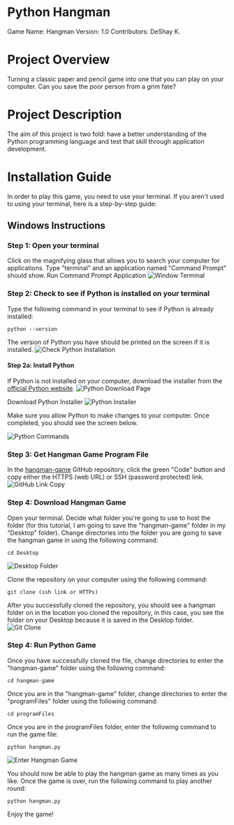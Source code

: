 # Python Hangman 
Game Name: Hangman
Version: 1.0
Contributors: DeShay K.

# Project Overview
Turning a classic paper and pencil game into one that you can play on your computer. Can you save the poor person from a grim fate?

# Project Description
The aim of this project is two fold: have a better understanding of the Python programming language and test that skill through application development.

# Installation Guide
In order to play this game, you need to use your terminal. If you aren't used to using your terminal, here is a step-by-step guide:

## Windows Instructions
### Step 1: Open your terminal
Click on the magnifying glass that allows you to search your computer for applications.
Type "terminal" and an application named "Command Prompt" should show.
Run Command Prompt Application
![Window Terminal](/instruction-img/find-terminal-app.jpg)

### Step 2: Check to see if Python is installed on your terminal
Type the following command in your terminal to see if Python is already installed:
```
python --version
```

The version of Python you have should be printed on the screen if it is installed.
![Check Python Installation](/instruction-img/check-python-installation.png)

#### Step 2a: Install Python
If Python is not installed on your computer, download the installer from the [official Python website](https://www.python.org/downloads/).
![Python Download Page](/instruction-img/python-downloads%20page.png)

Download Python Installer
![Python Installer](/instruction-img/install-python-1.png)

Make sure you allow Python to make changes to your computer. Once completed, you should see the screen below.

![Python Commands](/instruction-img/install-python-2.png)

### Step 3: Get Hangman Game Program File
In the [hangman-game](https://github.com/deshayk/hangman-game) GitHub repository, click the green "Code" button and copy either the HTTPS (web URL) or SSH (password protected) link.
![GitHub Link Copy](/instruction-img/game-download.png)

### Step 4: Download Hangman Game
Open your terminal.
Decide what folder you're going to use to host the folder (for this tutorial, I am going to save the "hangman-game" folder in my "Desktop" folder).
Change directories into the folder you are going to save the hangman game in using the following command:
```
cd Desktop
```
![Desktop Folder](/instruction-img/cd-desktop.png)

Clone the repository on your computer using the following command:
```
git clone (ssh link or HTTPs)
``` 
After you successfully cloned the repository, you should see a hangman folder on in the location you cloned the repository, in this case, you see the folder on your Desktop because it is saved in the Desktop folder.
![Git Clone](/instruction-img/git-clone.png)

### Step 4: Run Python Game
Once you have successfully cloned the file, change directories to enter the "hangman-game" folder using the following command: 
```
cd hangman-game
```

Once you are in the "hangman-game" folder, change directories to enter the "programFiles" folder using the following command: 
```
cd programFiles
```

Once you are in the programFiles folder, enter the following command to run the game file: 
```
python hangman.py
```
![Enter Hangman Game](/instruction-img/get-to-hangman.png)

You should now be able to play the hangman game as many times as you like. Once the game is over, run the following command to play another round:
```
python hangman.py
```

Enjoy the game!
